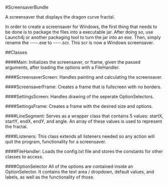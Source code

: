 #ScreensaverBundle

A screensaver that displays the dragon curve fractal.

In order to create a screensaver for Windows, the first thing that needs to be done is to package the files
into a executable jar. After doing so, use Launch4j or another packaging tool to turn the jar into an exe.
Then, simply rename the ----.exe to ----.scr. This scr is now a Windows screensaver.

##Classes

####Main:
Initializes the screensaver, or frame, given the passed arguments, after loading the options with a FileHandler.

####ScreensaverScreen:
Handles painting and calculating the screensaver.

####ScreensaverFrame:
Creates a frame that is fullscreen with no borders.

####SettingsScreen:
Handles drawing of the seperate OptionSelectors.

####SettingsFrame:
Creates a frame with the desired size and options.

####LineSegment:
Serves as a wrapper class that contains 5 values: startX, startY, endX, endY, and angle.
An array of these values is used to represent the fractal.

####Listeners:
This class extends all listeners needed so any action will quit the program, functionality for a screensaver.

####FileHandler:
Loads the config.txt file and stores the constants for other classes to access.

####OptionSelector
All of the options are contained inside an OptionSelector.
It contains the text area / dropdown, default values, and labels, as well as the functionality of those.
